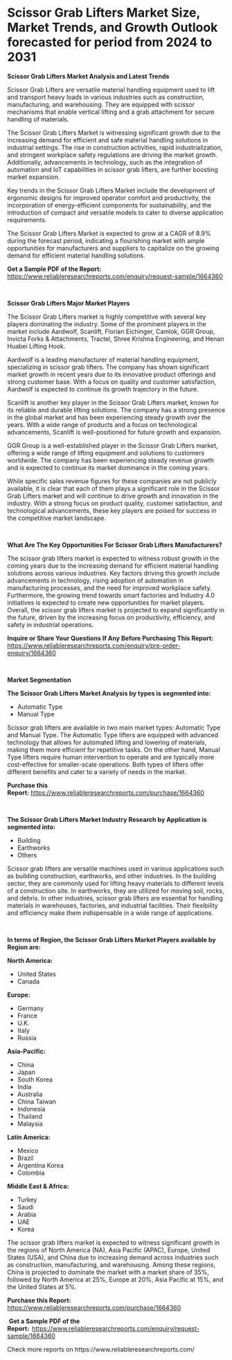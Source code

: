 <p><h1>Scissor Grab Lifters Market Size, Market Trends, and Growth Outlook forecasted for period from 2024 to 2031</h1></p><p><strong>Scissor Grab Lifters Market Analysis and Latest Trends</strong></p>
<p><p>Scissor Grab Lifters are versatile material handling equipment used to lift and transport heavy loads in various industries such as construction, manufacturing, and warehousing. They are equipped with scissor mechanisms that enable vertical lifting and a grab attachment for secure handling of materials.</p><p>The Scissor Grab Lifters Market is witnessing significant growth due to the increasing demand for efficient and safe material handling solutions in industrial settings. The rise in construction activities, rapid industrialization, and stringent workplace safety regulations are driving the market growth. Additionally, advancements in technology, such as the integration of automation and IoT capabilities in scissor grab lifters, are further boosting market expansion.</p><p>Key trends in the Scissor Grab Lifters Market include the development of ergonomic designs for improved operator comfort and productivity, the incorporation of energy-efficient components for sustainability, and the introduction of compact and versatile models to cater to diverse application requirements.</p><p>The Scissor Grab Lifters Market is expected to grow at a CAGR of 8.9% during the forecast period, indicating a flourishing market with ample opportunities for manufacturers and suppliers to capitalize on the growing demand for efficient material handling solutions.</p></p>
<p><strong>Get a Sample PDF of the Report:&nbsp;</strong> <a href="https://www.reliableresearchreports.com/enquiry/request-sample/1664360">https://www.reliableresearchreports.com/enquiry/request-sample/1664360</a></p>
<p>&nbsp;</p>
<p><strong>Scissor Grab Lifters Major Market Players</strong></p>
<p><p>The Scissor Grab Lifters market is highly competitive with several key players dominating the industry. Some of the prominent players in the market include Aardwolf, Scanlift, Florian Eichinger, Camlok, GGR Group, Invicta Forks & Attachments, Tractel, Shree Krishna Engineering, and Henan Huabei Lifting Hook.</p><p>Aardwolf is a leading manufacturer of material handling equipment, specializing in scissor grab lifters. The company has shown significant market growth in recent years due to its innovative product offerings and strong customer base. With a focus on quality and customer satisfaction, Aardwolf is expected to continue its growth trajectory in the future.</p><p>Scanlift is another key player in the Scissor Grab Lifters market, known for its reliable and durable lifting solutions. The company has a strong presence in the global market and has been experiencing steady growth over the years. With a wide range of products and a focus on technological advancements, Scanlift is well-positioned for future growth and expansion.</p><p>GGR Group is a well-established player in the Scissor Grab Lifters market, offering a wide range of lifting equipment and solutions to customers worldwide. The company has been experiencing steady revenue growth and is expected to continue its market dominance in the coming years.</p><p>While specific sales revenue figures for these companies are not publicly available, it is clear that each of them plays a significant role in the Scissor Grab Lifters market and will continue to drive growth and innovation in the industry. With a strong focus on product quality, customer satisfaction, and technological advancements, these key players are poised for success in the competitive market landscape.</p></p>
<p>&nbsp;</p>
<p><strong>What Are The Key Opportunities For Scissor Grab Lifters Manufacturers?</strong></p>
<p><p>The scissor grab lifters market is expected to witness robust growth in the coming years due to the increasing demand for efficient material handling solutions across various industries. Key factors driving this growth include advancements in technology, rising adoption of automation in manufacturing processes, and the need for improved workplace safety. Furthermore, the growing trend towards smart factories and Industry 4.0 initiatives is expected to create new opportunities for market players. Overall, the scissor grab lifters market is projected to expand significantly in the future, driven by the increasing focus on productivity, efficiency, and safety in industrial operations.</p></p>
<p><strong>Inquire or Share Your Questions If Any Before Purchasing This Report:</strong> <a href="https://www.reliableresearchreports.com/enquiry/pre-order-enquiry/1664360">https://www.reliableresearchreports.com/enquiry/pre-order-enquiry/1664360</a></p>
<p>&nbsp;</p>
<p><strong>Market Segmentation</strong></p>
<p><strong>The Scissor Grab Lifters Market Analysis by types is segmented into:</strong></p>
<p><ul><li>Automatic Type</li><li>Manual Type</li></ul></p>
<p><p>Scissor grab lifters are available in two main market types: Automatic Type and Manual Type. The Automatic Type lifters are equipped with advanced technology that allows for automated lifting and lowering of materials, making them more efficient for repetitive tasks. On the other hand, Manual Type lifters require human intervention to operate and are typically more cost-effective for smaller-scale operations. Both types of lifters offer different benefits and cater to a variety of needs in the market.</p></p>
<p><strong>Purchase this Report:&nbsp;</strong><a href="https://www.reliableresearchreports.com/purchase/1664360">https://www.reliableresearchreports.com/purchase/1664360</a></p>
<p>&nbsp;</p>
<p><strong>The Scissor Grab Lifters Market Industry Research by Application is segmented into:</strong></p>
<p><ul><li>Building</li><li>Earthworks</li><li>Others</li></ul></p>
<p><p>Scissor grab lifters are versatile machines used in various applications such as building construction, earthworks, and other industries. In the building sector, they are commonly used for lifting heavy materials to different levels of a construction site. In earthworks, they are utilized for moving soil, rocks, and debris. In other industries, scissor grab lifters are essential for handling materials in warehouses, factories, and industrial facilities. Their flexibility and efficiency make them indispensable in a wide range of applications.</p></p>
<p>&nbsp;</p>
<p><strong>In terms of Region, the Scissor Grab Lifters Market Players available by Region are:</strong></p>
<p>
    <p> <strong> North America: </strong>
        <ul>
            <li>United States</li>
            <li>Canada</li>
        </ul>
        </p> 
    <p> <strong> Europe: </strong>
        <ul>
            <li>Germany</li>
            <li>France</li>
            <li>U.K.</li>
            <li>Italy</li>
            <li>Russia</li>
        </ul>
        </p> 
    <p> <strong> Asia-Pacific: </strong>
        <ul>
            <li>China</li>
            <li>Japan</li>
            <li>South Korea</li>
            <li>India</li>
            <li>Australia</li>
            <li>China Taiwan</li>
            <li>Indonesia</li>
            <li>Thailand</li>
            <li>Malaysia</li>
        </ul>
        </p> 
    <p> <strong> Latin America: </strong>
        <ul>
            <li>Mexico</li>
            <li>Brazil</li>
            <li>Argentina Korea</li>
            <li>Colombia</li>
        </ul>
        </p> 
    <p> <strong> Middle East & Africa: </strong>
        <ul>
            <li>Turkey</li>
            <li>Saudi</li>
            <li>Arabia</li>
            <li>UAE</li>
            <li>Korea</li>
        </ul>
    </p>
    </p>
<p><p>The scissor grab lifters market is expected to witness significant growth in the regions of North America (NA), Asia Pacific (APAC), Europe, United States (USA), and China due to increasing demand across industries such as construction, manufacturing, and warehousing. Among these regions, China is projected to dominate the market with a market share of 35%, followed by North America at 25%, Europe at 20%, Asia Pacific at 15%, and the United States at 5%.</p></p>
<p><strong>Purchase this Report: </strong><a href="https://www.reliableresearchreports.com/purchase/1664360">https://www.reliableresearchreports.com/purchase/1664360</a></p>
<p>&nbsp;<strong>Get a Sample PDF of the Report:&nbsp;&nbsp;</strong><a href="https://www.reliableresearchreports.com/enquiry/request-sample/1664360">https://www.reliableresearchreports.com/enquiry/request-sample/1664360</a></p>
<p><strong></strong></p>
<p>Check more reports on https://www.reliableresearchreports.com/</p>